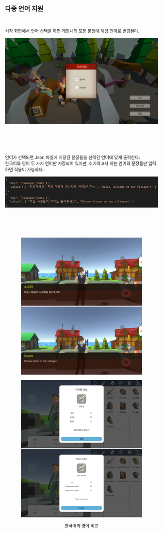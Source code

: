 ## 다중 언어 지원  

<br>

시작 화면에서 언어 선택을 하면 게임내의 모든 문장에 해당 언어로 변경된다.
<p align="center"><img src="language_select.png"></p>

<br>
<br>
<br>
<br>

언어가 선택되면 Json 파일에 저장된 문장들을 선택된 언어에 맞게 출력한다.
<br>
한국어와 영어 두 가지 언어만 저장되어 있지만, 추가하고자 하는 언어의 문장들만 입력하면 적용이 가능하다.

<p align="center"><img src="language_5.jpg"></p>

<br>
<br>
<br>
<br>

<p align="center"> <img src="language_1.png" width="400"> <img src="language_2.png" width="400"> </p>
<p align="center"> <img src="language_3.png" width="400"> <img src="language_4.png" width="400"> </p>
<p align="center">한국어와 영어 비교</p>